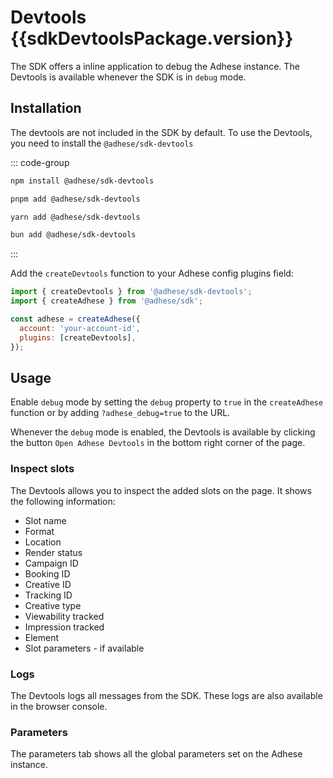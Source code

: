 <script setup>
import sdkDevtoolsPackage from '../../packages/sdk-devtools/package.json';
</script>

# Devtools <Badge>{{sdkDevtoolsPackage.version}}</Badge>

The SDK offers a inline application to debug the Adhese instance. The Devtools is available whenever the SDK is in
`debug` mode.

## Installation
The devtools are not included in the SDK by default. To use the Devtools, you need to install the `@adhese/sdk-devtools`

::: code-group
```bash [npm]
npm install @adhese/sdk-devtools
```
```bash [pnpm]
pnpm add @adhese/sdk-devtools
```
```bash [yarn]
yarn add @adhese/sdk-devtools
```
```bash [bun]
bun add @adhese/sdk-devtools
```
:::

Add the `createDevtools` function to your Adhese config plugins field:

```js
import { createDevtools } from '@adhese/sdk-devtools';
import { createAdhese } from '@adhese/sdk';

const adhese = createAdhese({
  account: 'your-account-id',
  plugins: [createDevtools],
});
```

## Usage

Enable `debug` mode by setting the `debug` property to `true` in the `createAdhese` function or by adding
`?adhese_debug=true` to the URL.

Whenever the `debug` mode is enabled, the Devtools is available by clicking the button `Open Adhese Devtools` in the
bottom right corner of the page.

### Inspect slots
The Devtools allows you to inspect the added slots on the page. It shows the following information:
- Slot name
- Format
- Location
- Render status
- Campaign ID
- Booking ID
- Creative ID
- Tracking ID
- Creative type
- Viewability tracked
- Impression tracked
- Element
- Slot parameters - if available

### Logs
The Devtools logs all messages from the SDK. These logs are also available in the browser console.

### Parameters
The parameters tab shows all the global parameters set on the Adhese instance.

